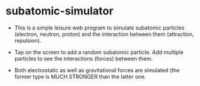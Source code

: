 # subatomic-simulator

* This is a simple leisure web program to simulate
subatomic particles (electron, neutron, proton) and
the interaction between them (attraction, repulsion).

* Tap on the screen to add a random subatomic
particle. Add multiple particles to see the
interactions (forces) between them.

* Both electrostatic as well as gravitational forces
are simulated (the former type is MUCH STRONGER than the
latter one.



